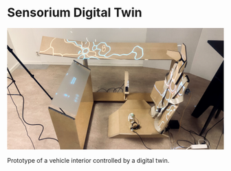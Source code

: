 # Sensorium Digital Twin

![Prototype](sensorium1.png?raw=true "Prototype")

 Prototype of a vehicle interior controlled by a digital twin.
